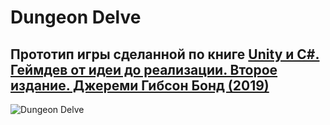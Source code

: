 # Dungeon Delve
## Прототип игры сделанной по книге [Unity и C#. Геймдев от идеи до реализации. Второе издание. Джереми Гибсон Бонд (2019)](https://www.ozon.ru/product/unity-i-c-geymdev-ot-idei-do-realizatsii-2-e-izd-378680333/?sh=YMUSRXwHmQ)
![Dungeon Delve](https://github.com/Zenden1982/Dungeon-Delve/blob/master/anim.gif)
